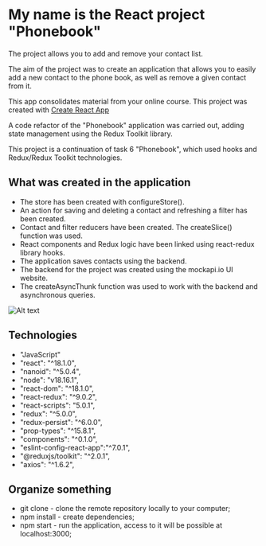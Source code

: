 # My name is the React project "Phonebook"

The project allows you to add and remove your contact list.

The aim of the project was to create an application that allows you to easily
add a new contact to the phone book, as well as remove a given contact from it.

This app consolidates material from your online course. This project was created
with [Create React App](https://github.com/facebook/create-react-app)

A code refactor of the "Phonebook" application was carried out, adding state
management using the Redux Toolkit library.

This project is a continuation of task 6 "Phonebook", which used hooks and
Redux/Redux Toolkit technologies.

## What was created in the application

- The store has been created with configureStore().
- An action for saving and deleting a contact and refreshing a filter has been
  created.
- Contact and filter reducers have been created. The createSlice() function was
  used.
- React components and Redux logic have been linked using react-redux library
  hooks.
- The application saves contacts using the backend.
- The backend for the project was created using the mockapi.io UI website.
- The createAsyncThunk function was used to work with the backend and
  asynchronous queries.

![Alt text](image.phonebook7.png)

## Technologies

- "JavaScript"
- "react": "^18.1.0",
- "nanoid": "^5.0.4",
- "node": "v18.16.1",
- "react-dom": "^18.1.0",
- "react-redux": "^9.0.2",
- "react-scripts": "5.0.1",
- "redux": "^5.0.0",
- "redux-persist": "^6.0.0",
- "prop-types": "^15.8.1",
- "components": "^0.1.0",
- "eslint-config-react-app":"^7.0.1",
- "@reduxjs/toolkit": "^2.0.1",
- "axios": "^1.6.2",

## Organize something

- git clone - clone the remote repository locally to your computer;
- npm install - create dependencies;
- npm start - run the application, access to it will be possible at
  localhost:3000;

